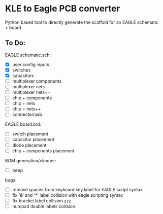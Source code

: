 # KLE to Eagle PCB converter

Python based tool to directly generate the scaffold for an EAGLE schematic + board


## To Do:
EAGLE schematic.sch:

- [x] user config inputs 
- [x] switches
- [x] capacitors
- [ ] multiplexer components
- [ ] multiplexer nets
- [ ] multiplexer nets++
- [ ] chip + components
- [ ] chip + nets
- [ ] chip + nets++
- [ ] connector/usb

EAGLE board.brd:

- [ ] switch placement
- [ ] capacitor placement
- [ ] diode placement
- [ ] chip + components placement

 BOM generation/cleaner:
- [ ] beep

bugs:
- [ ] remove spaces from keyboard.key.label for EAGLE script syntax
- [ ] fix '&' and '*' label collision with eagle scripting syntax
- [ ] fix bracket label collision zzz
- [ ] numpad double labels collision